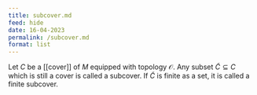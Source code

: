 ```yaml
---
title: subcover.md
feed: hide
date: 16-04-2023
permalink: /subcover.md
format: list
---
```



Let $C$ be a [[cover]] of $M$ equipped with topology $\mathcal O$.
Any subset $\tilde{C}\subseteq C$ which is still a cover is called a subcover.
If $\tilde{C}$ is finite as a set, it is called a finite subcover.